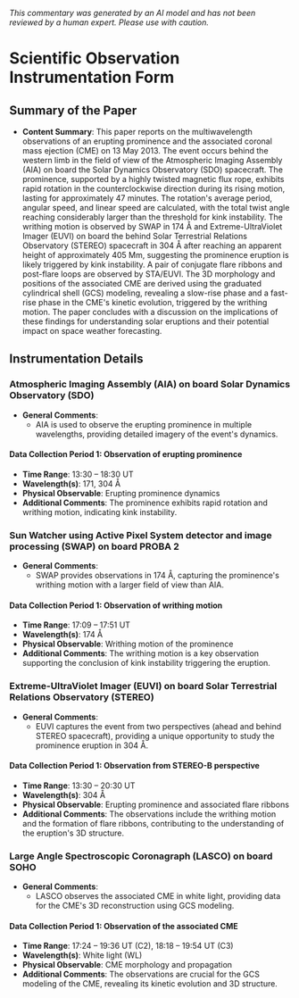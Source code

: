 _This commentary was generated by an AI model and has not been reviewed by a human expert. Please use with caution._

# Scientific Observation Instrumentation Form

## Summary of the Paper
- **Content Summary**: This paper reports on the multiwavelength observations of an erupting prominence and the associated coronal mass ejection (CME) on 13 May 2013. The event occurs behind the western limb in the field of view of the Atmospheric Imaging Assembly (AIA) on board the Solar Dynamics Observatory (SDO) spacecraft. The prominence, supported by a highly twisted magnetic flux rope, exhibits rapid rotation in the counterclockwise direction during its rising motion, lasting for approximately 47 minutes. The rotation's average period, angular speed, and linear speed are calculated, with the total twist angle reaching considerably larger than the threshold for kink instability. The writhing motion is observed by SWAP in 174 Å and Extreme-UltraViolet Imager (EUVI) on board the behind Solar Terrestrial Relations Observatory (STEREO) spacecraft in 304 Å after reaching an apparent height of approximately 405 Mm, suggesting the prominence eruption is likely triggered by kink instability. A pair of conjugate flare ribbons and post-flare loops are observed by STA/EUVI. The 3D morphology and positions of the associated CME are derived using the graduated cylindrical shell (GCS) modeling, revealing a slow-rise phase and a fast-rise phase in the CME's kinetic evolution, triggered by the writhing motion. The paper concludes with a discussion on the implications of these findings for understanding solar eruptions and their potential impact on space weather forecasting.

## Instrumentation Details

### Atmospheric Imaging Assembly (AIA) on board Solar Dynamics Observatory (SDO)
- **General Comments**:
   - AIA is used to observe the erupting prominence in multiple wavelengths, providing detailed imagery of the event's dynamics.

#### Data Collection Period 1: Observation of erupting prominence
- **Time Range**: 13:30 – 18:30 UT
- **Wavelength(s)**: 171, 304 Å
- **Physical Observable**: Erupting prominence dynamics
- **Additional Comments**: The prominence exhibits rapid rotation and writhing motion, indicating kink instability.

### Sun Watcher using Active Pixel System detector and image processing (SWAP) on board PROBA 2
- **General Comments**:
   - SWAP provides observations in 174 Å, capturing the prominence's writhing motion with a larger field of view than AIA.

#### Data Collection Period 1: Observation of writhing motion
- **Time Range**: 17:09 – 17:51 UT
- **Wavelength(s)**: 174 Å
- **Physical Observable**: Writhing motion of the prominence
- **Additional Comments**: The writhing motion is a key observation supporting the conclusion of kink instability triggering the eruption.

### Extreme-UltraViolet Imager (EUVI) on board Solar Terrestrial Relations Observatory (STEREO)
- **General Comments**:
   - EUVI captures the event from two perspectives (ahead and behind STEREO spacecraft), providing a unique opportunity to study the prominence eruption in 304 Å.

#### Data Collection Period 1: Observation from STEREO-B perspective
- **Time Range**: 13:30 – 20:30 UT
- **Wavelength(s)**: 304 Å
- **Physical Observable**: Erupting prominence and associated flare ribbons
- **Additional Comments**: The observations include the writhing motion and the formation of flare ribbons, contributing to the understanding of the eruption's 3D structure.

### Large Angle Spectroscopic Coronagraph (LASCO) on board SOHO
- **General Comments**:
   - LASCO observes the associated CME in white light, providing data for the CME's 3D reconstruction using GCS modeling.

#### Data Collection Period 1: Observation of the associated CME
- **Time Range**: 17:24 – 19:36 UT (C2), 18:18 – 19:54 UT (C3)
- **Wavelength(s)**: White light (WL)
- **Physical Observable**: CME morphology and propagation
- **Additional Comments**: The observations are crucial for the GCS modeling of the CME, revealing its kinetic evolution and 3D structure.
